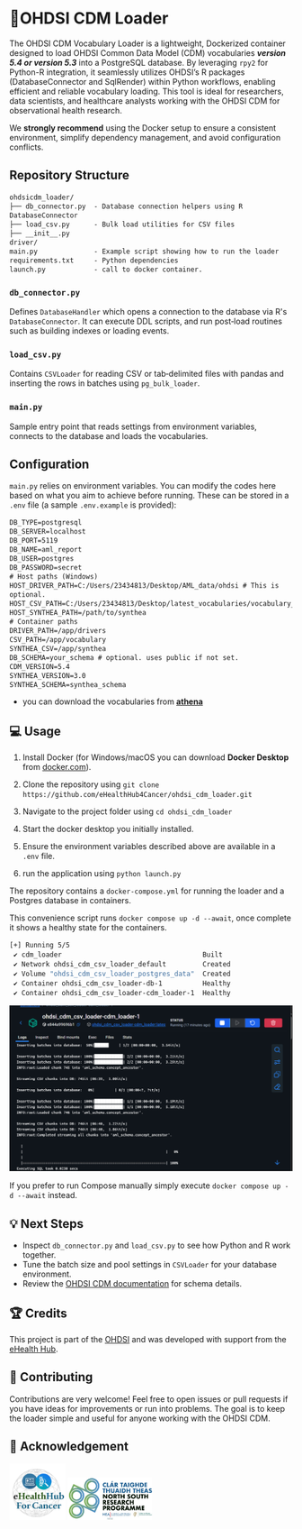 # 🎯OHDSI CDM Loader

The OHDSI CDM Vocabulary Loader is a lightweight, Dockerized container designed to load OHDSI Common Data Model (CDM) vocabularies ***version 5.4 or version 5.3*** into a PostgreSQL database. By leveraging `rpy2` for Python-R integration, it seamlessly utilizes OHDSI’s R packages (DatabaseConnector and SqlRender) within Python workflows, enabling efficient and reliable vocabulary loading. This tool is ideal for researchers, data scientists, and healthcare analysts working with the OHDSI CDM for observational health research.

We **strongly recommend** using the Docker setup to ensure a consistent environment, simplify dependency management, and avoid configuration conflicts.

## Repository Structure

```
ohdsicdm_loader/
├── db_connector.py  - Database connection helpers using R DatabaseConnector
├── load_csv.py      - Bulk load utilities for CSV files
├── __init__.py
driver/
main.py              - Example script showing how to run the loader
requirements.txt     - Python dependencies
launch.py            - call to docker container.
```

### `db_connector.py`
Defines `DatabaseHandler` which opens a connection to the database via R's `DatabaseConnector`.  It can execute DDL scripts, and run post‑load routines such as building indexes or loading events.

### `load_csv.py`
Contains `CSVLoader` for reading CSV or tab‑delimited files with pandas and inserting the rows in batches using `pg_bulk_loader`.

### `main.py`
Sample entry point that reads settings from environment variables, connects to the database and loads the vocabularies.

## Configuration

`main.py` relies on environment variables.  You can modify the codes here based on what you aim to achieve before running. These can be stored in a `.env` file
(a sample `.env.example` is provided):

```
DB_TYPE=postgresql
DB_SERVER=localhost
DB_PORT=5119
DB_NAME=aml_report
DB_USER=postgres
DB_PASSWORD=secret
# Host paths (Windows)
HOST_DRIVER_PATH=C:/Users/23434813/Desktop/AML_data/ohdsi # This is optional.
HOST_CSV_PATH=C:/Users/23434813/Desktop/latest_vocabularies/vocabulary_download_v5_2
HOST_SYNTHEA_PATH=/path/to/synthea
# Container paths
DRIVER_PATH=/app/drivers
CSV_PATH=/app/vocabulary
SYNTHEA_CSV=/app/synthea
DB_SCHEMA=your_schema # optional. uses public if not set.
CDM_VERSION=5.4
SYNTHEA_VERSION=3.0
SYNTHEA_SCHEMA=synthea_schema
```

- you can download the vocabularies from **[athena](https://athena.ohdsi.org/search-terms/start)**

## 💻 Usage
1. Install Docker (for Windows/macOS you can download **Docker Desktop** from
   [docker.com](https://www.docker.com/products/docker-desktop)).

2. Clone the repository using ```git clone https://github.com/eHealthHub4Cancer/ohdsi_cdm_loader.git```
3. Navigate to the project folder using ```cd ohdsi_cdm_loader```
4. Start the docker desktop you initially installed.
5. Ensure the environment variables described above are available in a `.env` file.
6. run the application using ```python launch.py```


The repository contains a `docker-compose.yml` for running the loader and a Postgres database in containers.

This convenience script runs `docker compose up -d --await`, once complete it shows a healthy state for the containers.

```bash
[+] Running 5/5
 ✔ cdm_loader                                   Built                                                                 0.0s 
 ✔ Network ohdsi_cdm_csv_loader_default         Created                                                               0.1s 
 ✔ Volume "ohdsi_cdm_csv_loader_postgres_data"  Created                                                               0.0s 
 ✔ Container ohdsi_cdm_csv_loader-db-1          Healthy                                                               6.9s 
 ✔ Container ohdsi_cdm_csv_loader-cdm_loader-1  Healthy                                                            1169.8s
 ```

<img src="./samples/loader.png" alt="OHDSI Logo" width="600">

If you prefer to run Compose manually simply execute `docker compose up -d --await`
instead.

## 💡 Next Steps

- Inspect `db_connector.py` and `load_csv.py` to see how Python and R work together.
- Tune the batch size and pool settings in `CSVLoader` for your database environment.
- Review the [OHDSI CDM documentation](https://ohdsi.github.io/CommonDataModel/) for schema details.

## 🏆 Credits 

This project is part of the [OHDSI](https://ohdsi.org) and was developed with support from the [eHealth Hub](https://ehealth4cancer.ie).

## 👥 Contributing

Contributions are very welcome! Feel free to open issues or pull requests if you have ideas for improvements or run into problems. The goal is to keep the loader simple and useful for anyone working with the OHDSI CDM.

## 🌟 Acknowledgement
<img src="./samples/ehealth.png" alt="OHDSI Logo" width="100">

<img src="./samples/nsrp.png" alt="OHDSI Logo" width="150">